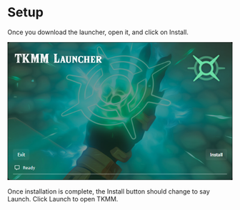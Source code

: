 # Setup

Once you download the launcher, open it, and click on Install. 


<img src="https://github.com/TKMM-Team/Tkmm-Wiki/blob/main/wwwroot/images/Setup_01_Launcher.png">

Once installation is complete, the Install button should change to say Launch. Click Launch to open TKMM.